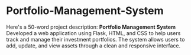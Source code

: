 # Portfolio-Management-System
Here's a 50-word project description:  **Portfolio Management System**   Developed a web application using Flask, HTML, and CSS to help users track and manage their investment portfolios. The system allows users to add, update, and view assets through a clean and responsive interface. 
